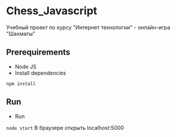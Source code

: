 # Chess_Javascript
Учебный проект по курсу "Интернет технологии" - онлайн-игра "Шахматы"

## Prerequirements 
* Node JS
* Install dependencies

``npm install``
## Run


* Run

``node start``
В браузере открыть localhost:5000
